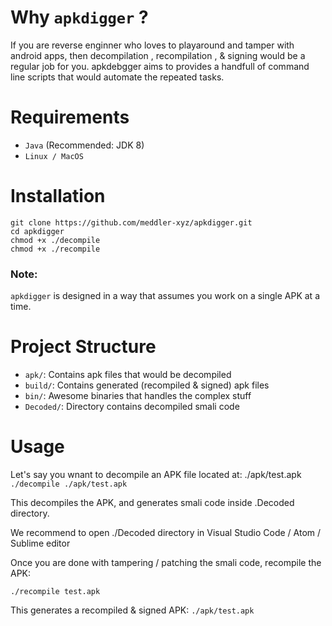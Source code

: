 
# Why `apkdigger` ?
If you are reverse enginner who loves to playaround and tamper with android apps, then decompilation , recompilation , & signing would be a regular job for you. apkdebgger aims to provides a handfull of command line scripts that would automate the repeated tasks. 

# Requirements
-   `Java` (Recommended: JDK 8)
-   `Linux / MacOS`

# Installation
```
git clone https://github.com/meddler-xyz/apkdigger.git
cd apkdigger
chmod +x ./decompile
chmod +x ./recompile
```
### Note:
`apkdigger` is designed in a way that assumes you work on a single APK at a time.


# Project Structure
-   `apk/`: Contains apk files that would be decompiled
-   `build/`: Contains generated (recompiled & signed) apk files
-   `bin/`: Awesome binaries that handles the complex stuff
-   `Decoded/`: Directory contains decompiled smali code 



# Usage

Let's say you wnant to decompile an APK file located at: ./apk/test.apk
`./decompile ./apk/test.apk`

This decompiles the APK, and generates smali code inside .Decoded directory.

We recommend to open ./Decoded directory in Visual Studio Code / Atom / Sublime editor

Once you are done with tampering / patching the smali code, recompile the APK:

`./recompile test.apk`

This generates a recompiled & signed APK:
`./apk/test.apk`


